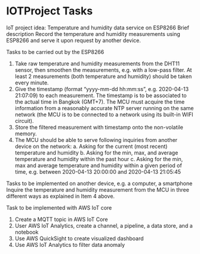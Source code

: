 # IOTProject Tasks

IoT project idea: Temperature and humidity data service on ESP8266
Brief description
Record the temperature and humidity measurements using ESP8266 and serve it upon request
by another device.

Tasks to be carried out by the ESP8266
1. Take raw temperature and humidity measurements from the DHT11 sensor, then
smoothen the measurements, e.g. with a low-pass filter. At least 2 measurements (both
temperature and humidity) should be taken every minute.
2. Give the timestamp (format “yyyy-mm-dd hh:mm:ss”, e.g. 2020-04-13 21:07:09) to each
measurement. The timestamp is to be associated to the actual time in Bangkok
(GMT+7). The MCU must acquire the time information from a reasonably accurate NTP
server running on the same network (the MCU is to be connected to a network using its
built-in WIFI circuit).
3. Store the filtered measurement with timestamp onto the non-volatile memory.
4. The MCU should be able to serve following inquiries from another device on the
network:
a. Asking for the current (most recent) temperature and humidity
b. Asking for the min, max, and average temperature and humidity within the past
hour
c. Asking for the min, max and average temperature and humidity within a given
period of time, e.g. between 2020-04-13 20:00:00 and 2020-04-13 21:05:45


Tasks to be implemented on another device, e.g. a computer, a smartphone
Inquire the temperature and humidity measurement from the MCU in three different ways as
explained in Item 4 above.

Task to be implemented with AWS IoT core
1. Create a MQTT topic in AWS IoT Core
2. User AWS IoT Analytics, create a channel, a pipeline, a data store, and a notebook
3. Use AWS QuickSight to create visualized dashboard
4. Use AWS IoT Analytics to filter data anomaly
